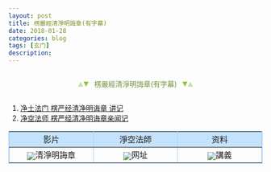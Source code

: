 ```yaml
---
layout: post
title: 楞嚴經清淨明誨章(有字幕)
date: 2018-01-28
categories: blog
tags: [玄门]
description: 
---
```


<span id = "jump"></span>


<section style="margin: 0px auto; text-align: center;">
    <section class="xhr" style="width: 0px; height: 0px; border-left: 5px solid transparent; border-right: 5px solid transparent; border-bottom: 10px solid rgb(135, 201, 67); display: inline-block; opacity: 0.5; border-top-color: rgb(135, 201, 67);"></section>
    <section class="xhr" style="width: 0px; height: 0px; border-left: 5px solid transparent; border-right: 5px solid transparent; border-top: 10px solid rgb(135, 201, 67); display: inline-block; margin-left: -3px; border-bottom-color: rgb(135, 201, 67);"></section>
    <section style="
margin-left: 0.5em;
display: inline-block;">
        <p>
            <span style="color: rgb(118, 146, 60);">楞嚴經清淨明誨章(有字幕)</span>
        </p>
    </section>
    <section class="xhr" style="margin-left: 0.5em; width: 0px; height: 0px; border-left: 5px solid transparent; border-right: 5px solid transparent; border-top: 10px solid rgb(135, 201, 67); display: inline-block; border-bottom-color: rgb(135, 201, 67);"></section>
    <section class="xhr" style="width: 0px; height: 0px; border-left: 5px solid transparent; border-right: 5px solid transparent; border-bottom: 10px solid rgb(135, 201, 67); display: inline-block; opacity: 0.5; margin-left: -3px; border-top-color: rgb(135, 201, 67);"></section>
</section>



<table width="600" border="1" align="center" cellpadding="6" cellspacing="0" bordercolor="#A5D1FA">
<tr>
<td width="200" bgcolor="#C5E2FC"><div align="center">影片 </div></td>
<td width="200" bgcolor="#C5E2FC"><div align="center">淨空法師 </div></td>
    <td width="200" bgcolor="#C5E2FC"><div align="center">资料 </div></td>
</tr>
<tr>
<td><div align="center"><a href="http://www.fxsp.org/movie/index67.html" target="_blank"><img src="http://www.amtb.org.tw/bt/btu.gif" border="0" align="absmiddle"></a><span class="px12">清淨明誨章</span> </div></td>
<td><div align="center"><a href="http://www.amtb.org.tw/bt/amtbbtdw.asp?web_choice=7" target="_blank"><img src="http://www.amtb.org.tw/bt/btu.gif" border="0" align="absmiddle"></a><span class="px12">网址 </span> </div></td>
<td><div align="center"><a href="http://www.amtb.org.tw/pdf/07-04jy.pdf" target="_blank"><img src="http://www.amtb.org.tw/image/pdf_logo.gif" border="0" align="absmiddle"></a><span class="px12">講義 </span> </div></td>
    

1. [ 净土法门 楞严经清净明诲章 讲记](http://www.xuefo.net/nr/article36/364106.html)
1. [净空法师 楞严经清净明诲章亲闻记](http://www.fodizi.net/jingkongfashi/2124.html)
